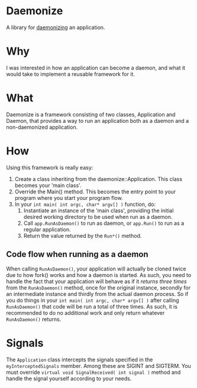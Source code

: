 # Daemonize
A library for [daemonizing](https://en.wikipedia.org/wiki/Daemon_(computing)) an application.

# Why
I was interested in how an application can become a daemon, and what it would take to implement a reusable framework for it.
 
# What
Daemonize is a framework consisting of two classes, Application and Daemon, that provides a way
to run an application both as a daemon and a non-daemonized application.

# How
Using this framework is really easy:

1. Create a class inheriting from the daemonize::Application. This class becomes your 'main class'.
2. Override the Main() method. This becomes the entry point to your program where you start your program flow.
3. In your ```int main( int argc, char* argv[] )``` function, do:
    1. Instantiate an instance of the 'main class', providing the initial desired working directory to be used when run as a daemon.
    2. Call ```app.RunAsDaemon()``` to run as daemon, or ```app.Run()``` to run as a regular application.
    3. Return the value returned by the ```Run*()``` method.

## Code flow when running as a daemon
When calling ```RunAsDaemon()```, your application will actually be cloned twice due to how fork() works and how a daemon is started.
 As such, you need to handle the fact that your application will behave as if it *returns three times* from the ```RunAsDaemon()``` method,
 once for the original instance, secondly for an intermediate instance and thirdly from the actual daemon process. So if you do things
  in your ```int main( int argc, char* argv[] )``` after calling ```RunAsDaemon()``` that code will be run a total of three times.
  As such, it is recommended to do no additional work and only return whatever ```RunAsDaemon()``` returns.

# Signals
The ```Application``` class intercepts the signals specified in the ```myInterceptedSignals``` member. Among these are 
SIGINT and SIGTERM. You must override ```virtual void SignalReceived( int signal )``` method and handle the signal yourself
according to your needs.
